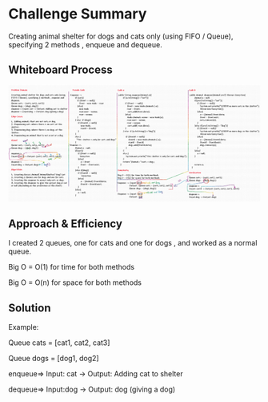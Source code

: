 # Challenge Summary
Creating animal shelter for dogs and cats only (using FIFO / Queue), specifying 2 methods , enqueue and dequeue.

## Whiteboard Process
![cc-12](stack-queue-animal-shelter.png)

## Approach & Efficiency
I created 2 queues, one for cats and one for dogs , and worked as a normal queue.

Big O = O(1) for time for both methods

Big O = O(n) for space for both methods

## Solution
Example:

Queue cats = [cat1, cat2, cat3]

Queue dogs = [dog1, dog2]

enqueue=> Input: cat -> Output: Adding cat to shelter

dequeue=> Input:dog -> Output: dog (giving a dog)